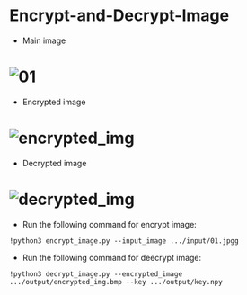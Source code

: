 # Encrypt-and-Decrypt-Image

- Main image

# ![01](https://github.com/n-ebrahimian/Encrypt-and-Decrypt-Image/blob/main/input/01.jpg)

- Encrypted image

# ![encrypted_img](https://raw.githubusercontent.com/n-ebrahimian/Encrypt-and-Decrypt-Image/main/output/encrypted_img.bmp)   
                         
- Decrypted image

# ![decrypted_img](https://github.com/n-ebrahimian/Encrypt-and-Decrypt-Image/blob/main/output/decrypted_img.jpg)   

- Run the following command for encrypt image:

```
!python3 encrypt_image.py --input_image .../input/01.jpgg

```

- Run the following command for deecrypt image:

```
!python3 decrypt_image.py --encrypted_image .../output/encrypted_img.bmp --key .../output/key.npy

```
